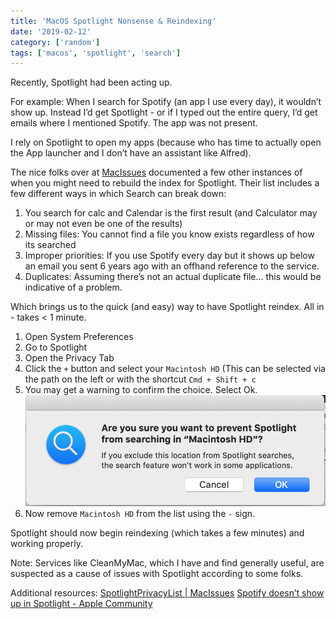 ```yaml
---
title: 'MacOS Spotlight Nonsense & Reindexing'
date: '2019-02-12'
category: ['random']
tags: ['macos', 'spotlight', 'search']
---
```


Recently, Spotlight had been acting up.

For example: When I search for Spotify (an app I use every day), it wouldn’t show up. Instead I’d get Spotlight - or if I typed out the entire query, I’d get emails where I mentioned Spotify. The app was not present.

I rely on Spotlight to open my apps (because who has time to actually open the App launcher and I don’t have an assistant like Alfred).

The nice folks over at [MacIssues](http://www.macissues.com/2014/12/12/how-to-determine-when-your-spotlight-index-needs-to-be-rebuilt/) documented a few other instances of when you might need to rebuild the index for Spotlight. Their list includes a few different ways in which Search can break down:

1. You search for calc and Calendar is the first result (and Calculator may or may not even be one of the results)
2. Missing files: You cannot find a file you know exists regardless of how its searched
3. Improper priorities: If you use Spotify every day but it shows up below an email you sent 6 years ago with an offhand reference to the service.
4. Duplicates: Assuming there’s not an actual duplicate file… this would be indicative of a problem.

Which brings us to the quick (and easy) way to have Spotlight reindex. All in - takes < 1 minute.

1. Open System Preferences
2. Go to Spotlight
3. Open the Privacy Tab
4. Click the `+` button and select your `Macintosh HD` (This can be selected via the path on the left or with the shortcut `Cmd + Shift + c`
5. You may get a warning to confirm the choice. Select Ok.
   ![](./are-you-sure.png)
6. Now remove `Macintosh HD` from the list using the `-` sign.

Spotlight should now begin reindexing (which takes a few minutes) and working properly.

Note: Services like CleanMyMac, which I have and find generally useful, are suspected as a cause of issues with Spotlight according to some folks.

Additional resources:
[SpotlightPrivacyList | MacIssues](https://www.macissues.com/2014/12/12/how-to-determine-when-your-spotlight-index-needs-to-be-rebuilt/spotlightprivacylist/)
[Spotify doesn’t show up in Spotlight - Apple Community](https://discussions.apple.com/thread/7356551)
